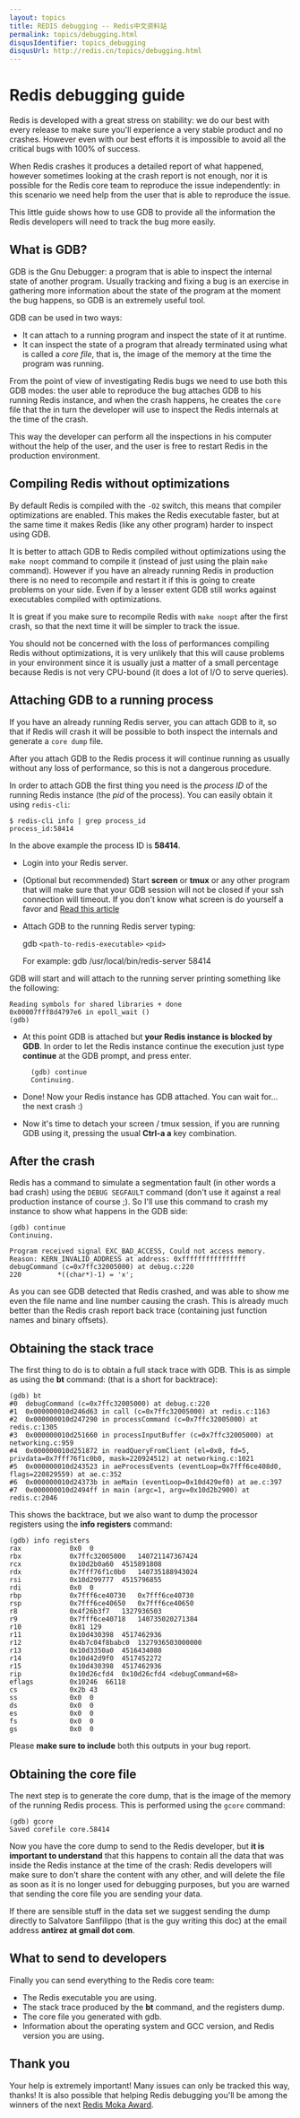```yaml
---
layout: topics
title: REDIS debugging -- Redis中文资料站
permalink: topics/debugging.html
disqusIdentifier: topics_debugging
disqusUrl: http://redis.cn/topics/debugging.html
---
```


Redis debugging guide
===

Redis is developed with a great stress on stability: we do our best with
every release to make sure you'll experience a very stable product and no
crashes. However even with our best efforts it is impossible to avoid all
the critical bugs with 100% of success.

When Redis crashes it produces a detailed report of what happened, however
sometimes looking at the crash report is not enough, nor it is possible for
the Redis core team to reproduce the issue independently: in this scenario we
need help from the user that is able to reproduce the issue.

This little guide shows how to use GDB to provide all the information the
Redis developers will need to track the bug more easily.

What is GDB?
------------

GDB is the Gnu Debugger: a program that is able to inspect the internal state
of another program. Usually tracking and fixing a bug is an exercise in
gathering more information about the state of the program at the moment the
bug happens, so GDB is an extremely useful tool.

GDB can be used in two ways:

+ It can attach to a running program and inspect the state of it at runtime.
+ It can inspect the state of a program that already terminated using what is called a *core file*, that is, the image of the memory at the time the program was running.

From the point of view of investigating Redis bugs we need to use both this
GDB modes: the user able to reproduce the bug attaches GDB to his running Redis instance, and when the crash happens, he creates the `core` file that the in turn the developer will use to inspect the Redis internals at the time of the crash.

This way the developer can perform all the inspections in his computer without the help of the user, and the user is free to restart Redis in the production environment.

Compiling Redis without optimizations
-------------------------------------

By default Redis is compiled with the `-O2` switch, this means that compiler
optimizations are enabled. This makes the Redis executable faster, but at the
same time it makes Redis (like any other program) harder to inspect using GDB.

It is better to attach GDB to Redis compiled without optimizations using the
`make noopt` command to compile it (instead of just using the plain `make`
command). However if you have an already running Redis in production there is
no need to recompile and restart it if this is going to create problems on
your side. Even if by a lesser extent GDB still works against executables
compiled with optimizations.

It is great if you make sure to recompile Redis with `make noopt` after the
first crash, so that the next time it will be simpler to track the issue.

You should not be concerned with the loss of performances compiling Redis
without optimizations, it is very unlikely that this will cause problems in
your environment since it is usually just a matter of a small percentage
because Redis is not very CPU-bound (it does a lot of I/O to serve queries).

Attaching GDB to a running process
----------------------------------

If you have an already running Redis server, you can attach GDB to it, so that
if Redis will crash it will be possible to both inspect the internals and
generate a `core dump` file.

After you attach GDB to the Redis process it will continue running as usually without any loss of performance, so this is not a dangerous procedure.

In order to attach GDB the first thing you need is the *process ID* of the running Redis instance (the *pid* of the process). You can easily obtain it using `redis-cli`:

    $ redis-cli info | grep process_id
    process_id:58414

In the above example the process ID is **58414**.

+ Login into your Redis server.
+ (Optional but recommended) Start **screen** or **tmux** or any other program that will make sure that your GDB session will not be closed if your ssh connection will timeout. If you don't know what screen is do yourself a favor and [Read this article](http://www.linuxjournal.com/article/6340)
+ Attach GDB to the running Redis server typing:

    gdb `<path-to-redis-executable>` `<pid>`

    For example: gdb /usr/local/bin/redis-server 58414

GDB will start and will attach to the running server printing something like the following:

    Reading symbols for shared libraries + done
    0x00007fff8d4797e6 in epoll_wait ()
    (gdb)

+ At this point GDB is attached but **your Redis instance is blocked by GDB**. In order to let the Redis instance continue the execution just type **continue** at the GDB prompt, and press enter.

        (gdb) continue
        Continuing.

+ Done! Now your Redis instance has GDB attached. You can wait for... the next crash :)
+ Now it's time to detach your screen / tmux session, if you are running GDB using it, pressing the usual **Ctrl-a a** key combination.

After the crash
---------------

Redis has a command to simulate a segmentation fault (in other words a bad
crash) using the `DEBUG SEGFAULT` command (don't use it against a real production instance of course ;). So I'll use this command to crash my instance to show what happens in the GDB side:

    (gdb) continue
    Continuing.

    Program received signal EXC_BAD_ACCESS, Could not access memory.
    Reason: KERN_INVALID_ADDRESS at address: 0xffffffffffffffff
    debugCommand (c=0x7ffc32005000) at debug.c:220
    220         *((char*)-1) = 'x';

As you can see GDB detected that Redis crashed, and was able to show me
even the file name and line number causing the crash. This is already much
better than the Redis crash report back trace (containing just function
names and binary offsets).

Obtaining the stack trace
-------------------------

The first thing to do is to obtain a full stack trace with GDB. This is as
simple as using the **bt** command: (that is a short for backtrace):

    (gdb) bt
    #0  debugCommand (c=0x7ffc32005000) at debug.c:220
    #1  0x000000010d246d63 in call (c=0x7ffc32005000) at redis.c:1163
    #2  0x000000010d247290 in processCommand (c=0x7ffc32005000) at redis.c:1305
    #3  0x000000010d251660 in processInputBuffer (c=0x7ffc32005000) at networking.c:959
    #4  0x000000010d251872 in readQueryFromClient (el=0x0, fd=5, privdata=0x7fff76f1c0b0, mask=220924512) at networking.c:1021
    #5  0x000000010d243523 in aeProcessEvents (eventLoop=0x7fff6ce408d0, flags=220829559) at ae.c:352
    #6  0x000000010d24373b in aeMain (eventLoop=0x10d429ef0) at ae.c:397
    #7  0x000000010d2494ff in main (argc=1, argv=0x10d2b2900) at redis.c:2046

This shows the backtrace, but we also want to dump the processor registers using the **info registers** command:

    (gdb) info registers
    rax            0x0  0
    rbx            0x7ffc32005000   140721147367424
    rcx            0x10d2b0a60  4515891808
    rdx            0x7fff76f1c0b0   140735188943024
    rsi            0x10d299777  4515796855
    rdi            0x0  0
    rbp            0x7fff6ce40730   0x7fff6ce40730
    rsp            0x7fff6ce40650   0x7fff6ce40650
    r8             0x4f26b3f7   1327936503
    r9             0x7fff6ce40718   140735020271384
    r10            0x81 129
    r11            0x10d430398  4517462936
    r12            0x4b7c04f8babc0  1327936503000000
    r13            0x10d3350a0  4516434080
    r14            0x10d42d9f0  4517452272
    r15            0x10d430398  4517462936
    rip            0x10d26cfd4  0x10d26cfd4 <debugCommand+68>
    eflags         0x10246  66118
    cs             0x2b 43
    ss             0x0  0
    ds             0x0  0
    es             0x0  0
    fs             0x0  0
    gs             0x0  0

Please **make sure to include** both this outputs in your bug report.

Obtaining the core file
-----------------------

The next step is to generate the core dump, that is the image of the memory of the running Redis process. This is performed using the `gcore` command:

    (gdb) gcore
    Saved corefile core.58414

Now you have the core dump to send to the Redis developer, but **it is important to understand** that this happens to contain all the data that was inside the Redis instance at the time of the crash: Redis developers will make sure to don't share the content with any other, and will delete the file as soon as it is no longer used for debugging purposes, but you are warned that sending the core file you are sending your data.

If there are sensible stuff in the data set we suggest sending the dump directly to Salvatore Sanfilippo (that is the guy writing this doc) at the email address **antirez at gmail dot com**.

What to send to developers
--------------------------

Finally you can send everything to the Redis core team:

+ The Redis executable you are using.
+ The stack trace produced by the **bt** command, and the registers dump.
+ The core file you generated with gdb.
+ Information about the operating system and GCC version, and Redis version you are using.

Thank you
---------

Your help is extremely important! Many issues can only be tracked this way, thanks! It is also possible that helping Redis debugging you'll be among the winners of the next [Redis Moka Award](http://antirez.com/post/redis-moka-awards-2011.html).
